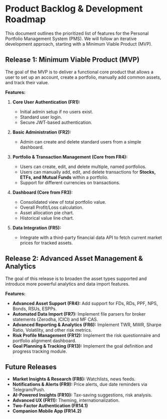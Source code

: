 # Product Backlog & Development Roadmap

This document outlines the prioritized list of features for the Personal Portfolio Management System (PMS). We will follow an iterative development approach, starting with a Minimum Viable Product (MVP).

## Release 1: Minimum Viable Product (MVP)

The goal of the MVP is to deliver a functional core product that allows a user to set up an account, create a portfolio, manually add common assets, and track their value.

**Features:**

1.  **Core User Authentication (FR1):**
    -   Initial admin setup if no users exist.
    -   Standard user login.
    -   Secure JWT-based authentication.

2.  **Basic Administration (FR2):**
    -   Admin can create and delete standard users from a simple dashboard.

3.  **Portfolio & Transaction Management (Core from FR4):**
    -   Users can create, edit, and delete multiple, named portfolios.
    -   Users can manually add, edit, and delete transactions for **Stocks, ETFs, and Mutual Funds** within a portfolio.
    -   Support for different currencies on transactions.

4.  **Dashboard (Core from FR3):**
    -   Consolidated view of total portfolio value.
    -   Overall Profit/Loss calculation.
    -   Asset allocation pie chart.
    -   Historical value line chart.

5.  **Data Integration (FR5):**
    -   Integrate with a third-party financial data API to fetch current market prices for tracked assets.

## Release 2: Advanced Asset Management & Analytics

The goal of this release is to broaden the asset types supported and introduce more powerful analytics and data import features.

**Features:**

-   **Advanced Asset Support (FR4):** Add support for FDs, RDs, PPF, NPS, Bonds, RSUs, ESPPs.
-   **Automated Data Import (FR7):** Implement file parsers for broker statements (Zerodha, ICICI) and MF CAS.
-   **Advanced Reporting & Analytics (FR6):** Implement TWR, MWR, Sharpe Ratio, Volatility, and other risk metrics.
-   **Risk Profile Management (FR12):** Implement the risk questionnaire and portfolio alignment dashboard.
-   **Goal Planning & Tracking (FR13):** Implement the goal definition and progress tracking module.

## Future Releases

-   **Market Insights & Research (FR8):** Watchlists, news feeds.
-   **Notifications & Alerts (FR9):** Price alerts, due date reminders via Telegram/Push.
-   **AI-Powered Insights (FR10):** Tax-saving suggestions, risk analysis.
-   **Advanced UX (FR11):** Theming, internationalization.
-   **Two-Factor Authentication (FR14.1)**
-   **Companion Mobile App (FR14.2)**
